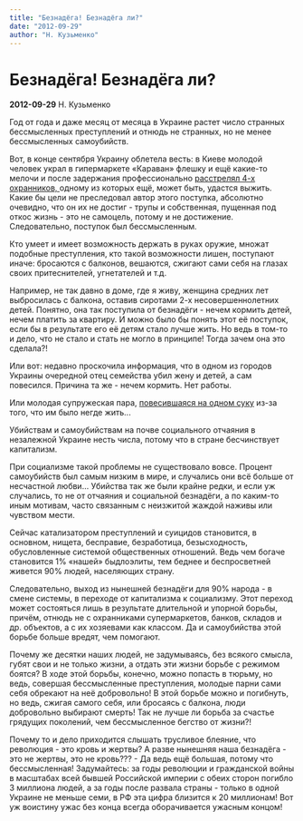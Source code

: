 ```yaml
---
title: "Безнадёга! Безнадёга ли?"
date: "2012-09-29"
author: "Н. Кузьменко"
---
```


# Безнадёга! Безнадёга ли?

**2012-09-29** Н. Кузьменко

Год от года и даже месяц от месяца в Украине растет число странных бессмысленных преступлений и отнюдь не странных, но не менее бессмысленных самоубийств.

Вот, в конце сентября Украину облетела весть: в Киеве молодой человек украл в гипермаркете «Караван» флешку и ещё какие-то мелочи и после задержания профессионально [расстрелял 4-х охранников, ](/5961.html)одному из которых ещё, может быть, удастся выжить. Какие бы цели не преследовал автор этого поступка, абсолютно очевидно, что он их не достиг - трупы и собственная, пущенная под откос жизнь - это не самоцель, потому и не достижение. Следовательно, поступок был бессмысленным.

Кто умеет и имеет возможность держать в руках оружие, множат подобные преступления, кто такой возможности лишен, поступают иначе: бросаются с балконов, вешаются, сжигают сами себя на глазах своих притеснителей, угнетателей и т.д.

Например, не так давно в доме, где я живу, женщина средних лет выбросилась с балкона, оставив сиротами 2-х несовершеннолетних детей. Понятно, она так поступила от безнадёги - нечем кормить детей, нечем платить за квартиру. И можно было бы понять этот её поступок, если бы в результате его её детям стало лучше жить. Но ведь в том-то и дело, что не стало и стать не могло в принципе! Тогда зачем она это сделала?!

Или вот: недавно проскочила информация, что в одном из городов Украины очередной отец семейства убил жену и детей, а сам повесился. Причина та же - нечем кормить. Нет работы.

Или молодая супружеская пара, [повесившаяся на одном суку](/5892.html) из-за того, что им было негде жить...

Убийствам и самоубийствам на почве социального отчаяния в незалежной Украине несть числа, потому что в стране бесчинствует капитализм.

При социализме такой проблемы не существовало вовсе. Процент самоубийств был самым низким в мире, и случались они всё больше от несчастной любви... Убийства так же были крайне редки, и если уж случались, то не от отчаяния и социальной безнадёги, а по каким-то иным мотивам, часто связанным с неизжитой жаждой наживы или чувством мести.

Сейчас катализатором преступлений и суицидов становится, в основном, нищета, бесправие, безработица, безысходность, обусловленные системой общественных отношений. Ведь чем богаче становится 1% «нашей» быдлоэлиты, тем беднее и беспросветней живется 90% людей, населяющих страну.

Следовательно, выход из нынешней безнадёги для 90% народа - в смене системы, в переходе от капитализма к социализму. Этот переход может состояться лишь в результате длительной и упорной борьбы, причём, отнюдь не с охранниками супермаркетов, банков, складов и др. объектов, а с их хозяевами как классом. Да и самоубийства этой борьбе больше вредят, чем помогают.

Почему же десятки наших людей, не задумываясь, без всякого смысла, губят свои и не только жизни, а отдать эти жизни борьбе с режимом боятся? В ходе этой борьбы, конечно, можно попасть в тюрьму, но ведь, совершая бессмысленные преступления, молодые парни сами себя обрекают на неё добровольно! В этой борьбе можно и погибнуть, но ведь, сжигая самого себя, или бросаясь с балкона, люди добровольно выбирают смерть! Так не лучше ли борьба за счастье грядущих поколений, чем бессмысленное бегство от жизни?!

Почему то и дело приходится слышать трусливое блеяние, что революция - это кровь и жертвы? А разве нынешняя наша безнадёга - это не жертвы, это не кровь??? - Да ведь ещё большая, потому что бессмысленная! Задумайтесь: за годы революции и гражданской войны в масштабах всей бывшей Российской империи с обеих сторон погибло 3 миллиона людей, а за годы после развала страны - только в одной Украине не меньше семи, в РФ эта цифра близится к 20 миллионам! Вот уж воистину ужас без конца всегда оборачивается ужасным концом!
